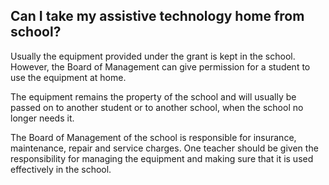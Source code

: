 ##  Can I take my assistive technology home from school?

Usually the equipment provided under the grant is kept in the school. However,
the Board of Management can give permission for a student to use the equipment
at home.

The equipment remains the property of the school and will usually be passed on
to another student or to another school, when the school no longer needs it.

The Board of Management of the school is responsible for insurance,
maintenance, repair and service charges. One teacher should be given the
responsibility for managing the equipment and making sure that it is used
effectively in the school.
